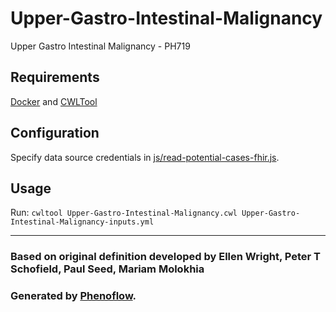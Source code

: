 # Upper-Gastro-Intestinal-Malignancy

Upper Gastro Intestinal Malignancy - PH719

## Requirements

[Docker](https://docs.docker.com/install/) and [CWLTool](https://github.com/common-workflow-language/cwltool#install)

## Configuration

Specify data source credentials in [js/read-potential-cases-fhir.js](js/read-potential-cases-fhir.js).

## Usage

Run: `cwltool Upper-Gastro-Intestinal-Malignancy.cwl Upper-Gastro-Intestinal-Malignancy-inputs.yml`

***

### Based on original definition developed by Ellen Wright, Peter T Schofield, Paul Seed, Mariam Molokhia
### Generated by [Phenoflow](https://kclhi.org/phenoflow).
